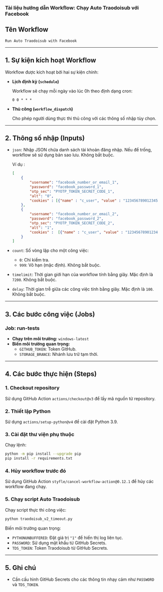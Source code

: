 
### **Tài liệu hướng dẫn Workflow: Chạy Auto Traodoisub với Facebook**

## **Tên Workflow**  
`Run Auto Traodoisub with Facebook`

---

## **1. Sự kiện kích hoạt Workflow**

Workflow được kích hoạt bởi hai sự kiện chính:

- **Lịch định kỳ (`schedule`)**

  Workflow sẽ chạy mỗi ngày vào lúc 0h theo định dạng cron:
  ```cron
  0 0 * * *
  ```

- **Thủ công (`workflow_dispatch`)**

  Cho phép người dùng thực thi thủ công với các thông số nhập tùy chọn.

---

## **2. Thông số nhập (Inputs)**

- `json`: Nhập JSON chứa danh sách tài khoản đăng nhập. Nếu để trống, workflow sẽ sử dụng bản sao lưu. Không bắt buộc.

	Ví dụ :
	```json
	[
		{
			"username": "facebook_number_or_email_1",
			"password": "facebook_password_1",
			"otp_sec": "PYOTP_TOKEN_SECRET_CODE_1",
			"alt": "0",
			"cookies" : [{"name" : "c_user", "value" : "123456789012345", ... }, ...] or strings pair "c_user=123456789012345;name=val2;..."
		},
		{
			"username": "facebook_number_or_email_2",
			"password": "facebook_password_2",
			"otp_sec": "PYOTP_TOKEN_SECRET_CODE_2",
			"alt": "1",
			"cookies" :  [{"name" : "c_user", "value" : "123456789012345", ... }, ...] or strings pair "c_user=123456789012345;name=val2;..."
		}
	]
	
	```


- `count`: Số vòng lặp cho một công việc:
  - `0`: Chỉ kiểm tra.
  - `999`: Vô hạn (mặc định). Không bắt buộc.
- `timelimit`: Thời gian giới hạn của workflow tính bằng giây. Mặc định là `7200`. Không bắt buộc.
- `delay`: Thời gian trễ giữa các công việc tính bằng giây. Mặc định là `100`. Không bắt buộc.

---

## **3. Các bước công việc (Jobs)**

### **Job: run-tests**

- **Chạy trên môi trường:** `windows-latest`
- **Biến môi trường quan trọng:**  
  - `GITHUB_TOKEN`: Token GitHub.
  - `STORAGE_BRANCE`: Nhánh lưu trữ tạm thời.

---

## **4. Các bước thực hiện (Steps)**

### **1. Checkout repository**
Sử dụng GitHub Action `actions/checkout@v3` để lấy mã nguồn từ repository.

### **2. Thiết lập Python**
Sử dụng `actions/setup-python@v4` để cài đặt Python 3.9.

### **3. Cài đặt thư viện phụ thuộc**
Chạy lệnh:
```bash
python -m pip install --upgrade pip
pip install -r requirements.txt
```

### **4. Hủy workflow trước đó**
Sử dụng GitHub Action `styfle/cancel-workflow-action@0.12.1` để hủy các workflow đang chạy.

### **5. Chạy script Auto Traodoisub**
Chạy script thực thi công việc:
```bash
python traodoisub_v2_timeout.py
```
Biến môi trường quan trọng:
- `PYTHONUNBUFFERED`: Đặt giá trị `"1"` để hiển thị log liên tục.
- `PASSWORD`: Sử dụng mật khẩu từ GitHub Secrets.
- `TDS_TOKEN`: Token Traodoisub từ GitHub Secrets.

---

## **5. Ghi chú**

- Cần cấu hình GitHub Secrets cho các thông tin nhạy cảm như `PASSWORD` và `TDS_TOKEN`.